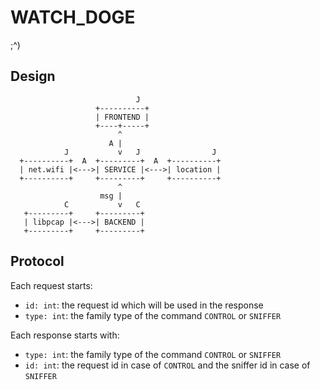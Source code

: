 WATCH\_DOGE
===========
;^)

Design
------
```
                            J
                   +----------+
                   | FRONTEND |
                   +----+-----+
                        ^
                      A |
            J           v   J                J
  +----------+  A  +---------+  A  +----------+
  | net.wifi |<--->| SERVICE |<--->| location |
  +----------+     +---------+     +----------+
                        ^
                    msg |
            C           v   C
   +---------+     +---------+
   | libpcap |<--->| BACKEND |
   +---------+     +---------+
```

Protocol
--------
Each request starts:

* `id: int`:   the request id which will be used in the response
* `type: int`: the family type of the command `CONTROL` or `SNIFFER`

Each response starts with:

* `type: int`: the family type of the command `CONTROL` or `SNIFFER`
* `id: int`:   the request id in case of `CONTROL` and the sniffer id in case of `SNIFFER`
